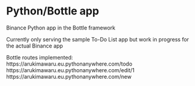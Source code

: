 # Python/Bottle app
Binance Python app in the Bottle framework
<p> Currently only serving the sample To-Do List app but work in progress for the actual Binance app
<p> Bottle routes implemented:
<br> https://arukimawaru.eu.pythonanywhere.com/todo
<br> https://arukimawaru.eu.pythonanywhere.com/edit/1
<br> https://arukimawaru.eu.pythonanywhere.com/new
